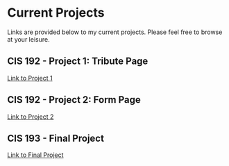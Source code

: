 # Current Projects

Links are provided below to my current projects.  Please feel free to browse at your leisure. 

## CIS 192 - Project 1: Tribute Page

  [Link to Project 1](https://stephenc-5.github.io/cis192final-tributepage/) 

## CIS 192 - Project 2: Form Page

  [Link to Project 2](https://stephenc-5.github.io/cis192final-form/) 

## CIS 193 - Final Project

  [Link to Final Project](http://www.google.com) 

